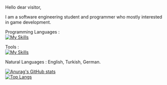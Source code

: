 Hello dear visitor,

I am a software engineering student and programmer who mostly interested in game development.

Programming Languages :</br> [![My Skills](https://skillicons.dev/icons?i=cs,cpp,py,java)](https://skillicons.dev)

Tools :</br> [![My Skills](https://skillicons.dev/icons?i=visualstudio,vscode,godot,blender,notion)](https://skillicons.dev)

Natural Languages : English, Turkish, German.



[![Anurag's GitHub stats](https://github-readme-stats.vercel.app/api?username=tbpaksoy)](https://github.com/anuraghazra/github-readme-stats)</br>
[![Top Langs](https://github-readme-stats.vercel.app/api/top-langs/?username=tbpaksoy&layout=compact)](https://github.com/anuraghazra/github-readme-stats)
